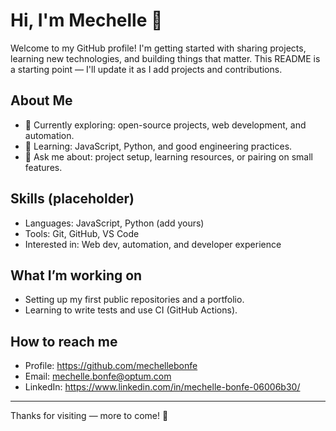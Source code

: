 # Hi, I'm Mechelle 👋

Welcome to my GitHub profile! I'm getting started with sharing projects, learning new technologies, and building things that matter. This README is a starting point — I'll update it as I add projects and contributions.

## About Me

- 🔭 Currently exploring: open-source projects, web development, and automation.
- 🌱 Learning: JavaScript, Python, and good engineering practices.
- 💬 Ask me about: project setup, learning resources, or pairing on small features.

## Skills (placeholder)

- Languages: JavaScript, Python (add yours)
- Tools: Git, GitHub, VS Code
- Interested in: Web dev, automation, and developer experience

## What I’m working on

- Setting up my first public repositories and a portfolio.
- Learning to write tests and use CI (GitHub Actions).

## How to reach me

- Profile: https://github.com/mechellebonfe
- Email: mechelle.bonfe@optum.com
- LinkedIn: https://www.linkedin.com/in/mechelle-bonfe-06006b30/

---

Thanks for visiting — more to come! 🚀
